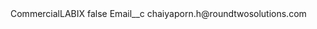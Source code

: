 <?xml version="1.0" encoding="UTF-8"?>
<CustomMetadata xmlns="http://soap.sforce.com/2006/04/metadata" xmlns:xsi="http://www.w3.org/2001/XMLSchema-instance" xmlns:xsd="http://www.w3.org/2001/XMLSchema">
    <label>CommercialLABIX</label>
    <protected>false</protected>
    <values>
        <field>Email__c</field>
        <value xsi:type="xsd:string">chaiyaporn.h@roundtwosolutions.com</value>
    </values>
</CustomMetadata>
